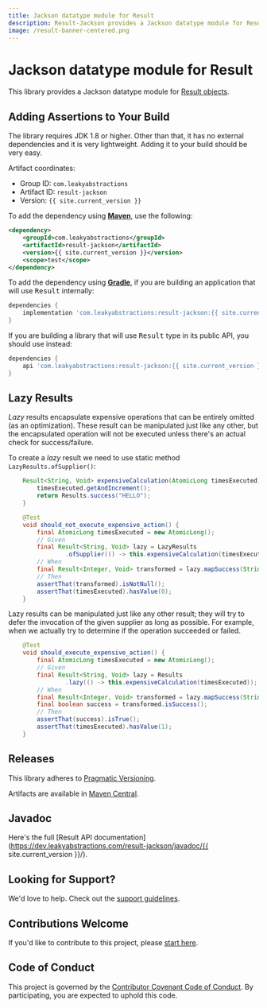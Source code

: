 ```yaml
---
title: Jackson datatype module for Result
description: Result-Jackson provides a Jackson datatype module for Result objects
image: /result-banner-centered.png
---
```


# Jackson datatype module for Result

This library provides a Jackson datatype module for
[Result objects](https://dev.leakyabstractions.com/result/).


## Adding Assertions to Your Build

The library requires JDK 1.8 or higher. Other than that, it has no external dependencies and it is very lightweight.
Adding it to your build should be very easy.

Artifact coordinates:

- Group ID: `com.leakyabstractions`
- Artifact ID: `result-jackson`
- Version: `{{ site.current_version }}`

To add the dependency using [**Maven**](https://maven.apache.org/), use the following:

```xml
<dependency>
    <groupId>com.leakyabstractions</groupId>
    <artifactId>result-jackson</artifactId>
    <version>{{ site.current_version }}</version>
    <scope>test</scope>
</dependency>
```

To add the dependency using [**Gradle**](https://gradle.org/), if you are building an application that will use
<tt>Result</tt> internally:

```gradle
dependencies {
    implementation 'com.leakyabstractions:result-jackson:{{ site.current_version }}'
}
```

If you are building a library that will use <tt>Result</tt> type in its public API, you should use instead:

```gradle
dependencies {
    api 'com.leakyabstractions:result-jackson:{{ site.current_version }}'
}
```

## Lazy Results

_Lazy_ results encapsulate expensive operations that can be entirely omitted (as an optimization). These result can be
manipulated just like any other, but the encapsulated operation will not be executed unless there's an actual check for
success/failure.

To create a _lazy_ result we need to use static method `LazyResults.ofSupplier()`:

```java
    Result<String, Void> expensiveCalculation(AtomicLong timesExecuted) {
        timesExecuted.getAndIncrement();
        return Results.success("HELLO");
    }

    @Test
    void should_not_execute_expensive_action() {
        final AtomicLong timesExecuted = new AtomicLong();
        // Given
        final Result<String, Void> lazy = LazyResults
                .ofSupplier(() -> this.expensiveCalculation(timesExecuted));
        // When
        final Result<Integer, Void> transformed = lazy.mapSuccess(String::length);
        // Then
        assertThat(transformed).isNotNull();
        assertThat(timesExecuted).hasValue(0);
    }
```

Lazy results can be manipulated just like any other result; they will try to defer the invocation of the given supplier
as long as possible. For example, when we actually try to determine if the operation succeeded or failed.

```java
    @Test
    void should_execute_expensive_action() {
        final AtomicLong timesExecuted = new AtomicLong();
        // Given
        final Result<String, Void> lazy = Results
                .lazy(() -> this.expensiveCalculation(timesExecuted));
        // When
        final Result<Integer, Void> transformed = lazy.mapSuccess(String::length);
        final boolean success = transformed.isSuccess();
        // Then
        assertThat(success).isTrue();
        assertThat(timesExecuted).hasValue(1);
    }
```


## Releases

This library adheres to [Pragmatic Versioning](https://pragver.github.io/).

Artifacts are available in [Maven Central](https://search.maven.org/artifact/com.leakyabstractions/result-jackson).


## Javadoc

Here's the full
[Result API documentation](https://dev.leakyabstractions.com/result-jackson/javadoc/{{ site.current_version }}/).


## Looking for Support?

We'd love to help. Check out the [support guidelines](SUPPORT.md).


## Contributions Welcome

If you'd like to contribute to this project, please [start here](CONTRIBUTING.md).


## Code of Conduct

This project is governed by the [Contributor Covenant Code of Conduct](CODE_OF_CONDUCT.md). By participating, you are
expected to uphold this code.
